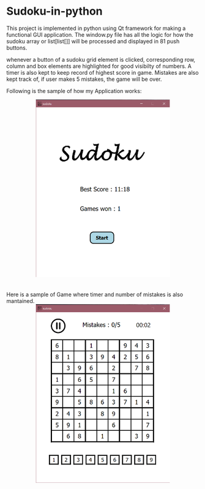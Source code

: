 # Sudoku-in-python

This project is implemented in python using Qt framework for making a functional GUI application. The window.py file has all the logic for how the sudoku array or list[list[]] will be processed and displayed in 81 push buttons. 

whenever a button of a sudoku grid element is clicked, corresponding row, column and box elements are highlighted for good visibilty of numbers. A timer is also kept to keep record of highest score in game. Mistakes are also kept track of, if user makes 5 mistakes, the game will be over. 

Following is the sample of how my Application works: 

<div align="center">
  <img src="menu.png" width="350" title="Menu">
</div>
<br>
<br>
Here is a sample of Game where timer and number of mistakes is also mantained. 

<div align="center">
  <img src="inGame.png" width="350" alt="">
</div>
